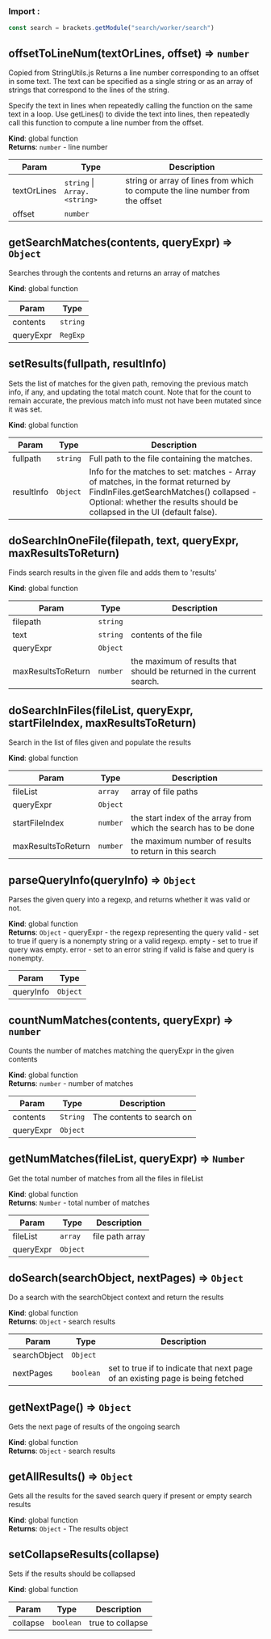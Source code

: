 ### Import :
```js
const search = brackets.getModule("search/worker/search")
```

<a name="offsetToLineNum"></a>

## offsetToLineNum(textOrLines, offset) ⇒ <code>number</code>
Copied from StringUtils.jsReturns a line number corresponding to an offset in some text. The text canbe specified as a single string or as an array of strings that correspond tothe lines of the string.Specify the text in lines when repeatedly calling the function on the sametext in a loop. Use getLines() to divide the text into lines, then repeatedly callthis function to compute a line number from the offset.

**Kind**: global function  
**Returns**: <code>number</code> - line number  

| Param | Type | Description |
| --- | --- | --- |
| textOrLines | <code>string</code> \| <code>Array.&lt;string&gt;</code> | string or array of lines from which      to compute the line number from the offset |
| offset | <code>number</code> |  |

<a name="getSearchMatches"></a>

## getSearchMatches(contents, queryExpr) ⇒ <code>Object</code>
Searches through the contents and returns an array of matches

**Kind**: global function  

| Param | Type |
| --- | --- |
| contents | <code>string</code> | 
| queryExpr | <code>RegExp</code> | 

<a name="setResults"></a>

## setResults(fullpath, resultInfo)
Sets the list of matches for the given path, removing the previous match info, if any, and updatingthe total match count. Note that for the count to remain accurate, the previous match info must not havebeen mutated since it was set.

**Kind**: global function  

| Param | Type | Description |
| --- | --- | --- |
| fullpath | <code>string</code> | Full path to the file containing the matches. |
| resultInfo | <code>Object</code> | Info for the matches to set:      matches - Array of matches, in the format returned by FindInFiles.getSearchMatches()      collapsed - Optional: whether the results should be collapsed in the UI (default false). |

<a name="doSearchInOneFile"></a>

## doSearchInOneFile(filepath, text, queryExpr, maxResultsToReturn)
Finds search results in the given file and adds them to 'results'

**Kind**: global function  

| Param | Type | Description |
| --- | --- | --- |
| filepath | <code>string</code> |  |
| text | <code>string</code> | contents of the file |
| queryExpr | <code>Object</code> |  |
| maxResultsToReturn | <code>number</code> | the maximum of results that should be returned in the current search. |

<a name="doSearchInFiles"></a>

## doSearchInFiles(fileList, queryExpr, startFileIndex, maxResultsToReturn)
Search in the list of files given and populate the results

**Kind**: global function  

| Param | Type | Description |
| --- | --- | --- |
| fileList | <code>array</code> | array of file paths |
| queryExpr | <code>Object</code> |  |
| startFileIndex | <code>number</code> | the start index of the array from which the search has to be done |
| maxResultsToReturn | <code>number</code> | the maximum number of results to return in this search |

<a name="parseQueryInfo"></a>

## parseQueryInfo(queryInfo) ⇒ <code>Object</code>
Parses the given query into a regexp, and returns whether it was valid or not.

**Kind**: global function  
**Returns**: <code>Object</code> - queryExpr - the regexp representing the query     valid - set to true if query is a nonempty string or a valid regexp.     empty - set to true if query was empty.     error - set to an error string if valid is false and query is nonempty.  

| Param | Type |
| --- | --- |
| queryInfo | <code>Object</code> | 

<a name="countNumMatches"></a>

## countNumMatches(contents, queryExpr) ⇒ <code>number</code>
Counts the number of matches matching the queryExpr in the given contents

**Kind**: global function  
**Returns**: <code>number</code> - number of matches  

| Param | Type | Description |
| --- | --- | --- |
| contents | <code>String</code> | The contents to search on |
| queryExpr | <code>Object</code> |  |

<a name="getNumMatches"></a>

## getNumMatches(fileList, queryExpr) ⇒ <code>Number</code>
Get the total number of matches from all the files in fileList

**Kind**: global function  
**Returns**: <code>Number</code> - total number of matches  

| Param | Type | Description |
| --- | --- | --- |
| fileList | <code>array</code> | file path array |
| queryExpr | <code>Object</code> |  |

<a name="doSearch"></a>

## doSearch(searchObject, nextPages) ⇒ <code>Object</code>
Do a search with the searchObject context and return the results

**Kind**: global function  
**Returns**: <code>Object</code> - search results  

| Param | Type | Description |
| --- | --- | --- |
| searchObject | <code>Object</code> |  |
| nextPages | <code>boolean</code> | set to true if to indicate that next page of an existing page is being fetched |

<a name="getNextPage"></a>

## getNextPage() ⇒ <code>Object</code>
Gets the next page of results of the ongoing search

**Kind**: global function  
**Returns**: <code>Object</code> - search results  
<a name="getAllResults"></a>

## getAllResults() ⇒ <code>Object</code>
Gets all the results for the saved search query if present or empty search results

**Kind**: global function  
**Returns**: <code>Object</code> - The results object  
<a name="setCollapseResults"></a>

## setCollapseResults(collapse)
Sets if the results should be collapsed

**Kind**: global function  

| Param | Type | Description |
| --- | --- | --- |
| collapse | <code>boolean</code> | true to collapse |

